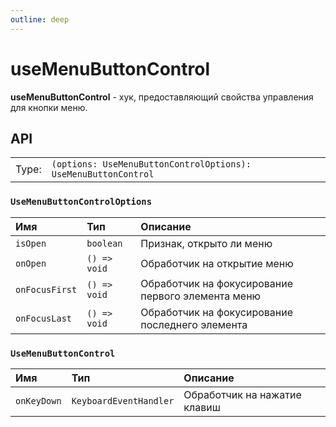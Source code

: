 ```yaml
---
outline: deep
---
```


# useMenuButtonControl

**useMenuButtonControl** - хук, предоставляющий свойства управления для кнопки меню.

## API

|       |                                                                |
| ----: |:---------------------------------------------------------------|
| Type: | `(options: UseMenuButtonControlOptions): UseMenuButtonControl` |

### `UseMenuButtonControlOptions`

| Имя               | Тип      | Описание    |
|:-------------------|:-----------|:-----------|
| `isOpen`  | `boolean`   | Признак, открыто ли меню  | 
| `onOpen`  | `() => void`   | Обработчик на открытие меню  | 
| `onFocusFirst`  | `() => void`   | Обработчик на фокусирование первого элемента меню  | 
| `onFocusLast`  | `() => void`   | Обработчик на фокусирование последнего элемента  | 

### `UseMenuButtonControl`

| Имя               | Тип      | Описание    |
|:-------------------|:-----------|:-----------|
| `onKeyDown`  | `KeyboardEventHandler`   | Обработчик на нажатие клавиш  | 
